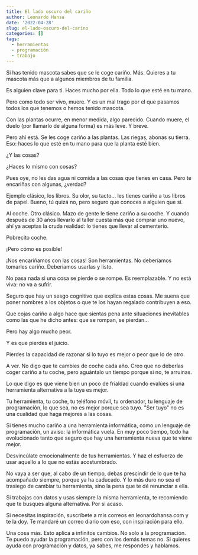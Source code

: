 ```yaml
---
title: El lado oscuro del cariño
author: Leonardo Hansa
date: '2022-04-28'
slug: el-lado-oscuro-del-carino
categories: []
tags:
  - herramientas
  - programación
  - trabajo
---
```


Si has tenido mascota sabes que se le coge cariño. Más. Quieres a tu mascota más que a algunos miembros de tu familia. 

Es alguien clave para ti. Haces mucho por ella. Todo lo que esté en tu mano.

Pero como todo ser vivo, muere. Y es un mal trago por el que pasamos todos los que tenemos o hemos tenido mascota.


Con las plantas ocurre, en menor medida, algo parecido. Cuando muere, el duelo (por llamarlo de alguna forma) es más leve. Y breve.

Pero ahí está. Se les coge cariño a las plantas. Las riegas, abonas su tierra. Eso: haces lo que esté en tu mano para que la planta esté bien. 


¿Y las cosas?

¿Haces lo mismo con cosas?

Pues oye, no les das agua ni comida a las cosas que tienes en casa. Pero te encariñas con algunas, ¿verdad?

Ejemplo clásico, los libros. Su olor, su tacto... les tienes cariño a tus libros de papel. Bueno, tú quizá no, pero seguro que conoces a alguien que sí. 

Al coche. Otro clásico. Mazo de gente le tiene cariño a su coche. Y cuando después de 30 años llevarlo al taller cuesta más que comprar uno nuevo, ahí ya aceptas la cruda realidad: lo tienes que llevar al cementerio. 

Pobrecito coche. 


¡Pero cómo es posible!

¡Nos encariñamos con las cosas! Son herramientas. No deberíamos tomarles cariño. Deberíamos usarlas y listo.

No pasa nada si una cosa se pierde o se rompe. Es reemplazable. Y no está viva: no va a sufrir. 


Seguro que hay un sesgo cognitivo que explica estas cosas. Me suena que poner nombres a los objetos o que te los hayan regalado contribuyen a eso. 

Que cojas cariño a algo hace que sientas pena ante situaciones inevitables como las que he dicho antes: que se rompan, se pierdan...

Pero hay algo mucho peor. 

Y es que pierdes el juicio. 

Pierdes la capacidad de razonar si lo tuyo es mejor o peor que lo de otro. 

A ver. No digo que te cambies de coche cada año. Creo que no deberías coger cariño a tu coche, pero aguántalo un tiempo porque si no, te arruinas. 

Lo que digo es que viene bien un poco de frialdad cuando evalúes si una herramienta alternativa a la tuya es mejor. 

Tu herramienta, tu coche, tu teléfono móvil, tu ordenador, tu lenguaje de programación, lo que sea, no es mejor porque sea tuyo. "Ser tuyo" no es una cualidad que haga mejores a las cosas.


Si tienes mucho cariño a una herramienta informática, como un lenguaje de programación, un aviso: la informática vuela. En muy poco tiempo, todo ha evolucionado tanto que seguro que hay una herramienta nueva que te viene mejor. 

Desvincúlate emocionalmente de tus herramientas.  Y haz el esfuerzo de usar aquello a lo que no estás acostumbrado. 

No vaya a ser que, al cabo de un tiempo, debas prescindir de lo que te ha acompañado siempre, porque ya ha caducado. Y lo más duro no sea el trasiego de cambiar tu herramienta, sino la pena que te dé renunciar a ella.


Si trabajas con datos y usas siempre la misma herramienta, te recomiendo que te busques alguna alternativa. Por si acaso. 

Si necesitas inspiración, suscríbete a mis correos en leonardohansa.com y te la doy. Te mandaré un correo diario con eso, con inspiración para ello.



Una cosa más. Esto aplica a infinitos cambios. No solo a la programación. Te puedo ayudar la programación, pero con los demás temas no. Si quieres ayuda con programación y datos, ya sabes, me respondes y hablamos.
